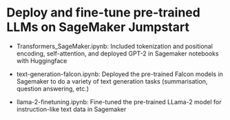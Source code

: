# Deploy and fine-tune pre-trained LLMs on SageMaker Jumpstart
- Transformers_SageMaker.ipynb: Included tokenization and positional encoding, self-attention, and deployed GPT-2 in Sagemaker notebooks with Huggingface

- text-generation-falcon.ipynb: Deployed the pre-trained Falcon models in Sagemaker to do a variety of text generation tasks (summarisation, question answering, etc.)

- llama-2-finetuning.ipynb: Fine-tuned the pre-trained LLama-2 model for instruction-like text data in Sagemaker

